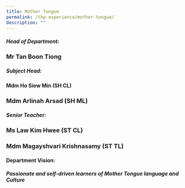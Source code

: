 ```yaml
---
title: Mother Tongue
permalink: /tkp-experience/mother-tongue/
description: ""
---
```

##### Head of Department:  

### Mr Tan Boon Tiong

##### Subject Head:

#### Mdm Ho Siew Min (SH CL)

### Mdm Arlinah Arsad (SH ML)

##### Senior Teacher:

### Ms Law Kim Hwee (ST CL)  

### Mdm Magayshvari Krishnasamy (ST TL)

#### Department Vision:

##### Passionate and self-driven learners of Mother Tongue language and Culture